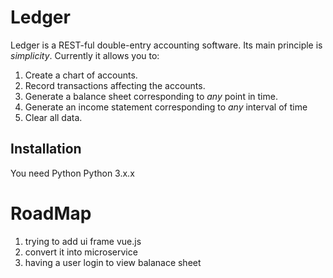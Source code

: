 # Ledger

Ledger is a REST-ful double-entry accounting software. Its main principle is
_simplicity_. Currently it allows you to:

1. Create a chart of accounts.
2. Record transactions affecting the accounts.
3. Generate a balance sheet corresponding to _any_ point in time.
4. Generate an income statement corresponding to _any_ interval of time
5. Clear all data.

## Installation

You need Python Python 3.x.x


# RoadMap

1. trying to add ui frame vue.js 
2. convert it into microservice
3. having a user login to view balanace sheet
